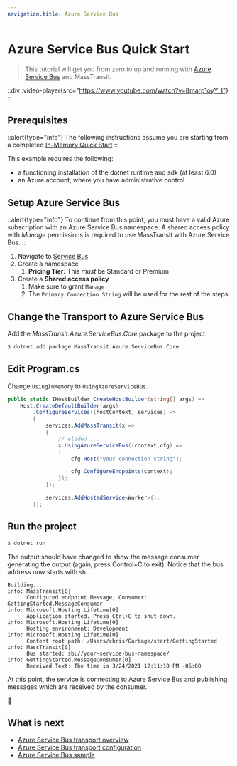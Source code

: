 ```yaml
---
navigation.title: Azure Service Bus
---
```


# Azure Service Bus Quick Start

> This tutorial will get you from zero to up and running with [Azure Service Bus](/documentation/transports/azure-service-bus) and MassTransit. 

::div
  :video-player{src="https://www.youtube.com/watch?v=8marp1oyY_I"}
::

## Prerequisites

::alert{type="info"}
The following instructions assume you are starting from a completed [In-Memory Quick Start](/quick-starts/in-memory)
::

This example requires the following:

- a functioning installation of the dotnet runtime and sdk (at least 6.0)
- an Azure account, where you have administrative control


## Setup Azure Service Bus

::alert{type="info"}
To continue from this point, you must have a valid Azure subscription with an Azure Service Bus namespace. A shared access policy with _Manage_ permissions is required to use MassTransit with Azure Service Bus.
::

1. Navigate to [Service Bus](https://portal.azure.com/#create/Microsoft.ServiceBus)
2. Create a namespace
      1. **Pricing Tier:** This _must_ be Standard or Premium
3. Create a **Shared access policy**
      1. Make sure to grant `Manage`
      2. The `Primary Connection String` will be used for the rest of the steps.

## Change the Transport to Azure Service Bus

Add the _MassTransit.Azure.ServiceBus.Core_ package to the project.

```bash
$ dotnet add package MassTransit.Azure.ServiceBus.Core
```

## Edit Program.cs

Change `UsingInMemory` to `UsingAzureServiceBus`.

```csharp 
public static IHostBuilder CreateHostBuilder(string[] args) =>
    Host.CreateDefaultBuilder(args)
        .ConfigureServices((hostContext, services) =>
        {
            services.AddMassTransit(x =>
            {
                // elided ...
                x.UsingAzureServiceBus((context,cfg) =>
                {
                    cfg.Host("your connection string");

                    cfg.ConfigureEndpoints(context);
                });
            });

            services.AddHostedService<Worker>();
        });
```

## Run the project

```bash
$ dotnet run
```

The output should have changed to show the message consumer generating the output (again, press Control+C to exit). Notice that the bus address now starts with `sb`.

``` {11}
Building...
info: MassTransit[0]
      Configured endpoint Message, Consumer: GettingStarted.MessageConsumer
info: Microsoft.Hosting.Lifetime[0]
      Application started. Press Ctrl+C to shut down.
info: Microsoft.Hosting.Lifetime[0]
      Hosting environment: Development
info: Microsoft.Hosting.Lifetime[0]
      Content root path: /Users/chris/Garbage/start/GettingStarted
info: MassTransit[0]
      Bus started: sb://your-service-bus-namespace/
info: GettingStarted.MessageConsumer[0]
      Received Text: The time is 3/24/2021 12:11:10 PM -05:00
```

At this point, the service is connecting to Azure Service Bus and publishing messages which are received by the consumer.

:tada:

## What is next

- [Azure Service Bus transport overview](/documentation/transports/azure-service-bus)
- [Azure Service Bus transport configuration](/configuration/transports/azure-service-bus)
- [Azure Service Bus sample](https://github.com/MassTransit/Sample-AzureServiceBus)
